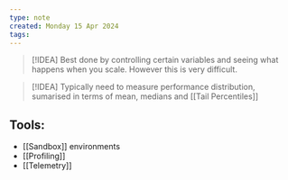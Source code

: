 ```yaml
---
type: note
created: Monday 15 Apr 2024
tags: 
---
```

> [!IDEA]
> Best done by controlling certain variables and seeing what happens when you scale. However this is very difficult.

> [!IDEA]
> Typically need to measure performance distribution, sumarised in terms of mean, medians and [[Tail Percentiles]]
## Tools:
- [[Sandbox]] environments
- [[Profiling]]
- [[Telemetry]]